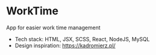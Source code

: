 # WorkTime

App for easier work time management

- Tech stack: HTML, JSX, SCSS, React, NodeJS, MySQL
- Design inspiration: https://kadromierz.pl/
